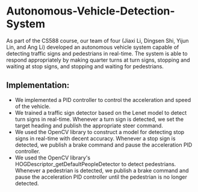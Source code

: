 # Autonomous-Vehicle-Detection-System

As part of the CS588 course, our team of four (Jiaxi Li, Dingsen Shi, Yijun Lin, and Ang Li) developed an autonomous vehicle system capable of detecting traffic signs and pedestrians in real-time. The system is able to respond appropriately by making quarter turns at turn signs, stopping and waiting at stop signs, and stopping and waiting for pedestrians.

## Implementation:

- We implemented a PID controller to control the acceleration and speed of the vehicle.
- We trained a traffic sign detector based on the Lenet model to detect turn signs in real-time. Whenever a turn sign is detected, we set the target heading and publish the appropriate steer command.
- We used the OpenCV library to construct a model for detecting stop signs in real-time with decent accuracy. Whenever a stop sign is detected, we publish a brake command and pause the acceleration PID controller.
- We used the OpenCV library's HOGDescriptor_getDefaultPeopleDetector to detect pedestrians. Whenever a pedestrian is detected, we publish a brake command and pause the acceleration PID controller until the pedestrian is no longer detected.
